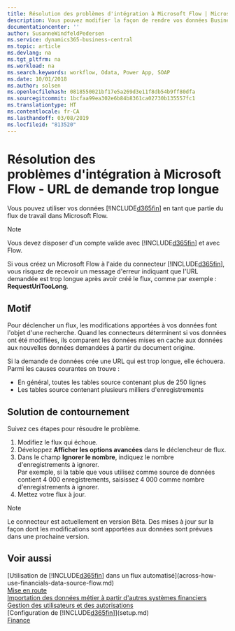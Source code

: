 ```yaml
---
title: Résolution des problèmes d'intégration à Microsoft Flow | Microsoft Docs
description: Vous pouvez modifier la façon de rendre vos données Business Central disponibles sous forme de source de données et spécifier une URL OData de vos services Web pour générer un flux de travail automatisé.
documentationcenter: ''
author: SusanneWindfeldPedersen
ms.service: dynamics365-business-central
ms.topic: article
ms.devlang: na
ms.tgt_pltfrm: na
ms.workload: na
ms.search.keywords: workflow, Odata, Power App, SOAP
ms.date: 10/01/2018
ms.author: solsen
ms.openlocfilehash: 0818550021bf17e5a269d3e11f8db54b9ff80dfa
ms.sourcegitcommit: 1bcfaa99ea302e6b84b8361ca02730b135557fc1
ms.translationtype: HT
ms.contentlocale: fr-CA
ms.lasthandoff: 03/08/2019
ms.locfileid: "813520"
---
```

# <a name="troubleshooting-integration-with-microsoft-flow---request-url-too-long"></a>Résolution des problèmes d'intégration à Microsoft Flow - URL de demande trop longue
Vous pouvez utiliser vos données [!INCLUDE[d365fin](includes/d365fin_md.md)] en tant que partie du flux de travail dans Microsoft Flow.  

> [!NOTE]  
>   Vous devez disposer d'un compte valide avec [!INCLUDE[d365fin](includes/d365fin_md.md)] et avec Flow.  

Si vous créez un Microsoft Flow à l'aide du connecteur [!INCLUDE[d365fin](includes/d365fin_md.md)], vous risquez de recevoir un message d'erreur indiquant que l'URL demandée est trop longue après avoir créé le flux, comme par exemple : **RequestUriTooLong**.

## <a name="cause"></a>Motif
Pour déclencher un flux, les modifications apportées à vos données font l'objet d'une recherche. Quand les connecteurs déterminent si vos données ont été modifiées, ils comparent les données mises en cache aux données aux nouvelles données demandées à partir du document origine.  

Si la demande de données crée une URL qui est trop longue, elle échouera. Parmi les causes courantes on trouve :
- En général, toutes les tables source contenant plus de 250 lignes
- Les tables source contenant plusieurs milliers d'enregistrements

## <a name="workaround"></a>Solution de contournement
Suivez ces étapes pour résoudre le problème.
1. Modifiez le flux qui échoue.
2. Développez **Afficher les options avancées** dans le déclencheur de flux.
3. Dans le champ **Ignorer le nombre**, indiquez le nombre d'enregistrements à ignorer.  
Par exemple, si la table que vous utilisez comme source de données contient 4 000 enregistrements, saisissez 4 000 comme nombre d'enregistrements à ignorer.
4. Mettez votre flux à jour.

> [!NOTE]  
> Le connecteur est actuellement en version Bêta. Des mises à jour sur la façon dont les modifications sont apportées aux données sont prévues dans une prochaine version.


## <a name="see-also"></a>Voir aussi
[Utilisation de [!INCLUDE[d365fin](includes/d365fin_md.md)] dans un flux automatisé](across-how-use-financials-data-source-flow.md)  
[Mise en route](product-get-started.md)  
[Importation des données métier à partir d'autres systèmes financiers](across-import-data-configuration-packages.md)  
[Gestion des utilisateurs et des autorisations](ui-how-users-permissions.md)    
[Configuration de [!INCLUDE[d365fin](includes/d365fin_md.md)]](setup.md)  
[Finance](finance.md)  

